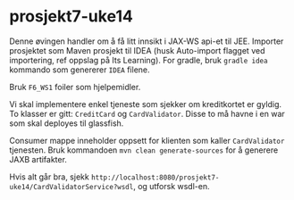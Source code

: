prosjekt7-uke14
===============
Denne øvingen handler om å få litt innsikt i JAX-WS api-et til JEE. Importer prosjektet som Maven prosjekt til IDEA (husk Auto-import flagget ved importering, ref oppslag på Its Learning). For gradle, bruk `gradle idea` kommando som genererer `IDEA` filene.

Bruk `F6_WS1` foiler som hjelpemidler.

Vi skal implementere enkel tjeneste som sjekker om kreditkortet er gyldig. To klasser er gitt: `CreditCard` og `CardValidator`. Disse to må havne i en war som skal deployes til glassfish.

Consumer mappe inneholder oppsett for klienten som kaller `CardValidator` tjenesten. Bruk kommandoen `mvn clean generate-sources` for å generere JAXB artifakter.

Hvis alt går bra, sjekk `http://localhost:8080/prosjekt7-uke14/CardValidatorService?wsdl`, og utforsk wsdl-en.


